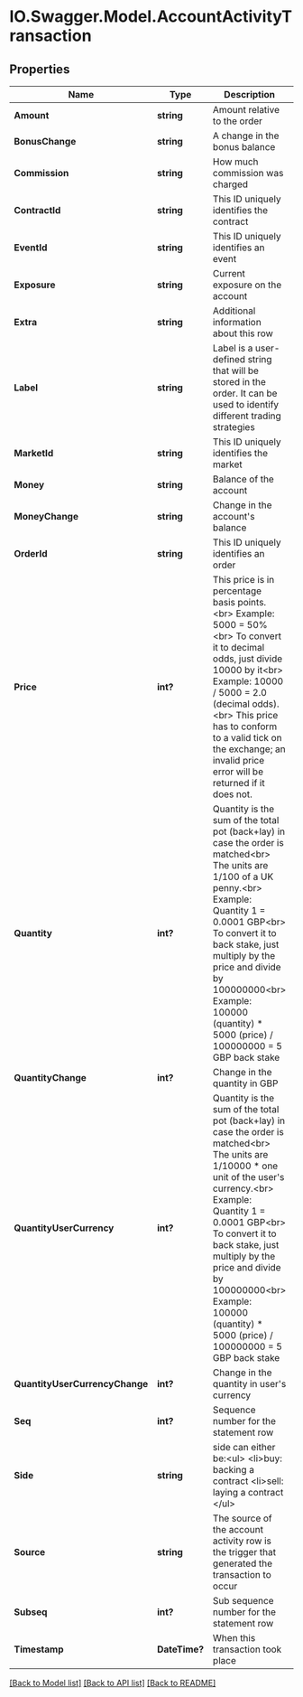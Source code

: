 # IO.Swagger.Model.AccountActivityTransaction
## Properties

Name | Type | Description | Notes
------------ | ------------- | ------------- | -------------
**Amount** | **string** | Amount relative to the order | [optional] 
**BonusChange** | **string** | A change in the bonus balance | [optional] 
**Commission** | **string** | How much commission was charged | [optional] 
**ContractId** | **string** | This ID uniquely identifies the contract | [optional] 
**EventId** | **string** | This ID uniquely identifies an event | [optional] 
**Exposure** | **string** | Current exposure on the account | [optional] 
**Extra** | **string** | Additional information about this row | [optional] 
**Label** | **string** | Label is a user-defined string that will be stored in the order. It can be used to identify different trading strategies | [optional] 
**MarketId** | **string** | This ID uniquely identifies the market | [optional] 
**Money** | **string** | Balance of the account | [optional] 
**MoneyChange** | **string** | Change in the account&#x27;s balance | [optional] 
**OrderId** | **string** | This ID uniquely identifies an order | [optional] 
**Price** | **int?** |  This price is in percentage basis points.&lt;br&gt; Example: 5000 &#x3D; 50% &lt;br&gt; To convert it to decimal odds, just divide 10000 by it&lt;br&gt; Example: 10000 / 5000 &#x3D; 2.0 (decimal odds).&lt;br&gt; This price has to conform to a valid tick on the exchange; an invalid price error will be returned if it does not. | [optional] 
**Quantity** | **int?** |      Quantity is the sum of the total pot (back+lay) in case the order is matched&lt;br&gt;     The units are 1/100 of a UK penny.&lt;br&gt;     Example: Quantity 1 &#x3D; 0.0001 GBP&lt;br&gt;     To convert it to back stake, just multiply by the price and divide by 100000000&lt;br&gt;     Example: 100000 (quantity) * 5000 (price) / 100000000 &#x3D; 5 GBP back stake | [optional] 
**QuantityChange** | **int?** | Change in the quantity in GBP | [optional] 
**QuantityUserCurrency** | **int?** |      Quantity is the sum of the total pot (back+lay) in case the order is matched&lt;br&gt;     The units are 1/10000 * one unit of the user&#x27;s currency.&lt;br&gt;     Example: Quantity 1 &#x3D; 0.0001 GBP&lt;br&gt;     To convert it to back stake, just multiply by the price and divide by 100000000&lt;br&gt;     Example: 100000 (quantity) * 5000 (price) / 100000000 &#x3D; 5 GBP back stake | [optional] 
**QuantityUserCurrencyChange** | **int?** | Change in the quantity in user&#x27;s currency | [optional] 
**Seq** | **int?** | Sequence number for the statement row | [optional] 
**Side** | **string** |  side can either be:&lt;ul&gt; &lt;li&gt;buy: backing a contract &lt;li&gt;sell: laying a contract &lt;/ul&gt; | [optional] 
**Source** | **string** | The source of the account activity row is the trigger that generated the transaction to occur | [optional] 
**Subseq** | **int?** | Sub sequence number for the statement row | [optional] 
**Timestamp** | **DateTime?** | When this transaction took place | [optional] 

[[Back to Model list]](../README.md#documentation-for-models) [[Back to API list]](../README.md#documentation-for-api-endpoints) [[Back to README]](../README.md)

